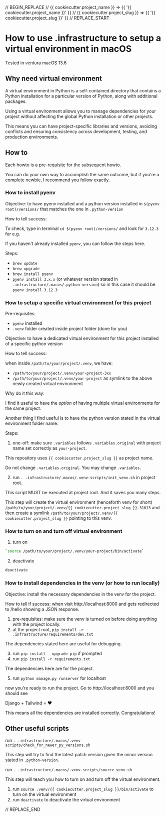 // BEGIN_REPLACE
// {{ cookiecutter.project_name }} => {{ '{{ cookiecutter.project_name }}' }}
// {{ cookiecutter.project_slug }} => {{ '{{ cookiecutter.project_slug }}' }}
// REPLACE_START
# How to use .infrastructure to setup a virtual environment in macOS

Tested in ventura macOS 13.6

## Why need virtual environment

A virtual environment in Python is a self-contained directory that contains a Python installation for a particular version of Python, along with additional packages.

Using a virtual environment allows you to manage dependencies for your project without affecting the global Python installation or other projects.

This means you can have project-specific libraries and versions, avoiding conflicts and ensuring consistency across development, testing, and production environments.


## How to

Each howto is a pre-requisite for the subsequent howto.

You can do your own way to accomplish the same outcome, but if you're a complete newbie, I recommend you follow exactly.

### How to install pyenv

Objective: to have pyenv installed and a python version installed in `$(pyenv root)/versions/` that matches the one in `.python-version`

How to tell success:

To check, type in terminal `cd $(pyenv root)/versions/` and look for `3.12.3` for e.g.

If you haven't already installed `pyenv`, you can follow the steps here.

Steps:

- `brew update`
- `brew upgrade`
- `brew install pyenv`
- `pyenv install 3.x.x` (or whatever version stated in `.infrastructure/.macos/.python-version`) so in this case it should be `pyenv install 3.12.3`


### How to setup a specific virtual environment for this project

Pre-requisites:

- `pyenv` installed
- `.venv` folder created inside project folder (done for you)

Objective: to have a dedicated virtual environment for this project installed of a specific python version

How to tell success:

when inside `/path/to/your/project/.venv`, we have:

- `/path/to/your/project/.venv/your-project-3xx`
- `/path/to/your/project/.venv/your-project` as symlink to the above newly created virtual environment

Why do it this way:

I find it useful to have the _option_ of having multiple virtual environments for the same project.

Another thing I find useful is to have the python version stated in the virtual environment folder name.

Steps:

1. one-off: make sure ``.variables`` follows ``.variables.original`` with project name set correctly as `your-project`.

This repository uses `{{ cookiecutter.project_slug }}` as project name.

Do not change `.variables.original`. You may change `.variables`.

2. run `. .infrastructure/.macos/.venv-scripts/init_venv.sh` in project root.

This script MUST be executed at project root. And it saves you many steps.

This step will create the virtual environment (henceforth venv for short) `/path/to/your/project/.venv/{{ cookiecutter.project_slug }}-31013` and then create a symlink `/path/to/your/project/.venv/{{ cookiecutter.project_slug }}` pointing to this venv.


### How to turn on and turn off virtual environment

1. turn on

```bash
`source /path/to/your/project/.venv/your-project/bin/activate`
```

2. deactivate

```bash
deactivate
```

### How to install dependencies in the venv (or how to run locally)

Objective: install the necessary dependencies in the venv for the project.

How to tell if success: when visit http://localhost:8000 and gets redirected to /hello showing a JSON response.

1. pre-requisites: make sure the venv is turned on before doing anything with the project locally.
2. at the project root, `pip install -r .infrastructure/requirements/dev.txt`

The dependencies stated here are useful for debugging.

3. run ``pip install --upgrade pip`` if prompted
4.  run ``pip install -r requirements.txt``

The dependencies here are for the project.

5.  run ``python manage.py runserver`` for localhost

now you're ready to run the project. Go to http://localhost:8000 and you should see

Django + Tailwind = ❤️

This means all the dependencies are installed correctly. Congratulations!


## Other useful scripts


run `. .infrastructure/.macos/.venv-scripts/check_for_newer_py_versions.sh`

This step will try to find the latest patch version given the minor version stated in `.python-version`.

run `. .infrastructure/.macos/.venv-scripts/source_venv.sh`

This step will teach you how to turn on and turn off the virtual environment.

1. run `source .venv/{{ cookiecutter.project_slug }}/bin/activate` to turn on the virtual environment
2. run `deactivate`  to deactivate the virtual environment

// REPLACE_END
